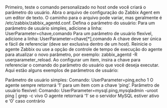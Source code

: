 Primeiro, teste o comando personalizado no host onde você criará o parâmetro do usuário.
Abra o arquivo de configuração do Zabbix Agent em um editor de texto. O caminho para o arquivo pode variar, mas geralmente é /etc/zabbix/zabbix_agentd.conf.
Defina o parâmetro do usuário:
Para um parâmetro de usuário simples, adicione a linha: UserParameter=chave,comando
Para um parâmetro de usuário flexível, adicione a linha: UserParameter=chave[*],comando
A chave deve ser única e fácil de referenciar (deve ser exclusiva dentro de um host).
Reinicie o agente Zabbix ou use a opção de controle de tempo de execução do agente para atualizar o novo parâmetro, por exemplo: zabbix_agentd -R userparameter_reload.
Ao configurar um item, insira a chave para referenciar o comando do parâmetro do usuário que você deseja executar.
Aqui estão alguns exemplos de parâmetros de usuário:

Parâmetro de usuário simples:
Comando: UserParameter=ping,echo 1
O agente sempre retornará ‘1’ para um item com a chave ‘ping’.
Parâmetro de usuário flexível:
Comando: UserParameter=mysql.ping,mysqladmin -uroot ping | grep -c vivo
O agente retornará ‘1’ se o servidor MySQL estiver ativo e ‘0’ caso contrário
